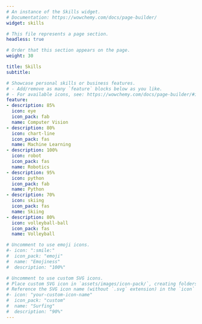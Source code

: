 ```yaml
---
# An instance of the Skills widget.
# Documentation: https://wowchemy.com/docs/page-builder/
widget: skills

# This file represents a page section.
headless: true

# Order that this section appears on the page.
weight: 30

title: Skills
subtitle:

# Showcase personal skills or business features.
# - Add/remove as many `feature` blocks below as you like.
# - For available icons, see: https://wowchemy.com/docs/page-builder/#icons
feature:
- description: 85%
  icon: eye
  icon_pack: fab
  name: Computer Vision
- description: 80%
  icon: chart-line
  icon_pack: fas
  name: Machine Learning
- description: 100%
  icon: robot
  icon_pack: fas
  name: Robotics
- description: 95%
  icon: python
  icon_pack: fab
  name: Python
- description: 70%
  icon: skiing
  icon_pack: fas
  name: Skiing
- description: 80%
  icon: volleyball-ball
  icon_pack: fas
  name: Volleyball

# Uncomment to use emoji icons.
#- icon: ":smile:"
#  icon_pack: "emoji"
#  name: "Emojiness"
#  description: "100%"  

# Uncomment to use custom SVG icons.
# Place custom SVG icon in `assets/images/icon-pack/`, creating folders if necessary.
# Reference the SVG icon name (without `.svg` extension) in the `icon` field.
#- icon: "your-custom-icon-name"
#  icon_pack: "custom"
#  name: "Surfing"
#  description: "90%"
---
```

